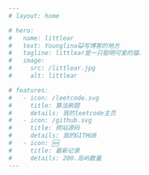 ```yaml
---
# layout: home

# hero:
#   name: littlear
#   text: Younglina😺写博客的地方
#   tagline: littlear是一只聪明可爱的猫.
#   image:
#     src: /littlear.jpg
#     alt: littlear

# features:
#   - icon: /leetcode.svg
#     title: 算法刷题
#     details: 我的leetcode主页
#   - icon: /github.svg
#     title: 网站源码
#     details: 我的GITHUB
#   - icon: 🆕
#     title: 最新记录
#     details: 200.岛屿数量
---
```


<script setup>
import home from './view/home/index.vue'
</script>

<home />

